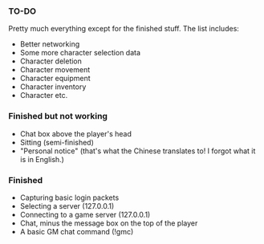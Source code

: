 
### TO-DO
Pretty much everything except for the finished stuff. The list includes:
* Better networking
* Some more character selection data
* Character deletion
* Character movement
* Character equipment
* Character inventory
* Character etc.

### Finished but not working
* Chat box above the player's head
* Sitting (semi-finished)
* "Personal notice" (that's what the Chinese translates to! I forgot what it is in English.)

### Finished
* Capturing basic login packets
* Selecting a server (127.0.0.1)
* Connecting to a game server (127.0.0.1)
* Chat, minus the message box on the top of the player
* A basic GM chat command (!gmc)

